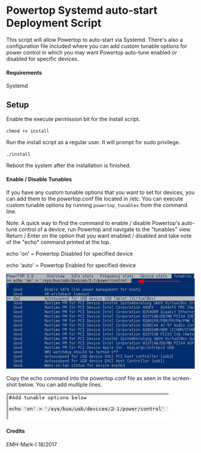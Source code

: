 # Powertop Systemd auto-start Deployment Script
This script will allow Powertop to auto-start via Systemd. There's also a configuration file included where you can add custom tunable options for power control in which you may want Powertop auto-tune enabled or disabled for specific devices.

#### Requirements
Systemd

## Setup
Enable the execute permission bit for the install script.

`chmod +x install`

Run the install script as a regular user. It will prompt for sudo privilege.

`./install`

Reboot the system after the installation is finished.

####  Enable / Disable Tunables
If you have any custom tunable options that you want to set for devices, you can add them to the powertop.conf file located in /etc. You can execute custom tunable options by running `powertop_tunables` from the command line.

Note: A quick way to find the command to enable / disable Powertop's auto-tune control of a device, run Powertop and navigate to the "tunables" view. Return / Enter on the option that you want enabled / disabled and take note of the "echo" command printed at the top.

echo 'on' = Powertop Disabled for specified device

echo 'auto' = Powertop Enabled for specified device

![](images/powertop_sc1.png "SC1")

Copy the echo command into the powertop.conf file as seen in the screen-shot below. You can add multiple lines.

![](images/powertop_sc2.png "SC2")


#### Credits
EMH-Mark-I 18/2017